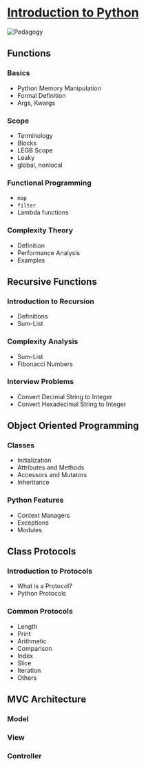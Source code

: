 # [Introduction to Python](https://byteacademyco.github.io/Introduction-To-Python/#/)

![Pedagogy](https://github.com/ByteAcademyCo/Introduction-To-Python/blob/master/docs/images/Intro%20to%20Python%20Pedagogy.png)

## Functions
### Basics
* Python Memory Manipulation
* Formal Definition
* Args, Kwargs
### Scope
* Terminology
* Blocks
* LEGB Scope
* Leaky
* global, nonlocal
### Functional Programming
* ```map```
* ```filter```
* Lambda functions
### Complexity Theory
* Definition
* Performance Analysis
* Examples

## Recursive Functions
### Introduction to Recursion
* Definitions
* Sum-List
### Complexity Analysis
* Sum-List
* Fibonacci Numbers
### Interview Problems
* Convert Decimal String to Integer
* Convert Hexadecimal String to Integer

## Object Oriented Programming
### Classes
* Initialization
* Attributes and Methods
* Accessors and Mutators
* Inheritance
### Python Features
* Context Managers
* Exceptions
* Modules

## Class Protocols
### Introduction to Protocols
* What is a Protocol?
* Python Protocols
### Common Protocols
* Length
* Print
* Arithmetic
* Comparison
* Index
* Slice
* Iteration
* Others

## MVC Architecture
### Model
### View
### Controller

